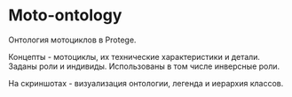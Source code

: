 # Moto-ontology

Онтология мотоциклов в Protege.

Концепты - мотоциклы, их технические характеристики и детали.
Заданы роли и индивиды.
Использованы в том числе инверсные роли.

На скриншотах - визуализация онтологии, легенда и иерархия классов.
